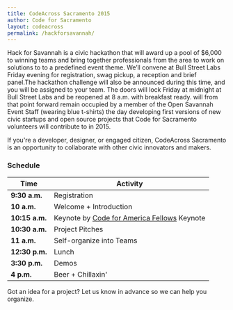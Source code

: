 ```yaml
---
title: CodeAcross Sacramento 2015
author: Code for Sacramento
layout: codeacross
permalink: /hackforsavannah/
---
```


Hack for Savannah is a civic hackathon  that will award up a pool of $6,000 to winning teams and bring together professionals from the area to work on solutions to to a predefined event theme. We’ll convene at Bull Street Labs Friday evening for registration, swag pickup, a reception and brief panel.The hackathon challenge will also be announced during this time, and you will be assigned to your team. The doors will lock Friday at midnight at Bull Street Labs and be reopened at 8 a.m. with breakfast ready. will from that point forward remain occupied by a member of the Open Savannah Event Staff (wearing blue t-shirts) the day developing first versions of new civic startups and open source projects that Code for Sacramento volunteers will contribute to in 2015.

If you're a developer, designer, or engaged citizen, CodeAcross Sacramento is an opportunity to collaborate with other civic innovators and makers.

### Schedule

Time | Activity
--- | ---
**9:30 a.m.** | Registration
**10 a.m.** | Welcome + Introduction
**10:15 a.m.** | Keynote by [Code for America Fellows](http://www.codeforamerica.org/governments/westsacramento/) Keynote
**10:30 a.m.** | Project Pitches
**11 a.m.** | Self-organize into Teams
**12:30 p.m.** | Lunch
**3:30 p.m.** | Demos
**4 p.m.** | Beer + Chillaxin'

Got an idea for a project? Let us know in advance so we can help you organize.
